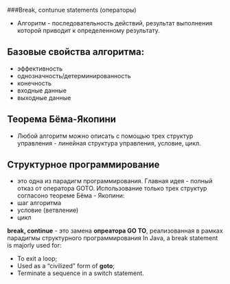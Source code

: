 ###Break, contunue statements (операторы)
* Алгоритм - последовательность действий, результат выполнения которой приводит к определенному результату.
## Базовые свойства алгоритма:
- эффективность
- однозначность/детерминированность
- конечность
- входные данные
- выходные данные

## Теорема Бёма-Якопини
* Любой алгоритм можно описать с помощью трех структур управления - линейная структура управления, условие, цикл.

## Структурное программирование
- это одна из парадигм программирования.
  Главная идея - полный отказ от оператора GOTO.
  Использование только трех структур согласоно теореме Бёма - Якопини:
- шаг алгоритма
- условие (ветвление)
- цикл

**break, continue** - это замена **опреатора GO TO**, реализованная в рамках парадигмы структурного программирования
In Java, a break statement is majorly used for:
- To exit a loop;
- Used as a “civilized” form of **goto**;
- Terminate a sequence in a switch statement.

